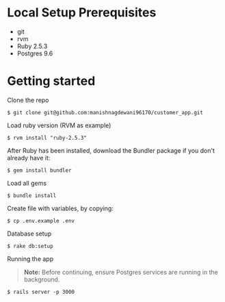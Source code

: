Local Setup Prerequisites
================
- git
- rvm
- Ruby 2.5.3
- Postgres 9.6

Getting started
==============
Clone the repo
```
$ git clone git@github.com:manishnagdewani96170/customer_app.git
```
Load ruby version (RVM as example)
```
$ rvm install "ruby-2.5.3"
```
After Ruby has been installed, download the Bundler package if you don't already have it:
```
$ gem install bundler
```
Load all gems
```
$ bundle install
```
Create file with variables, by copying: 
```
$ cp .env.example .env
```
Database setup
```
$ rake db:setup
```
Running the app
>**Note:** Before continuing, ensure Postgres services are running in the background.
```
$ rails server -p 3000
```